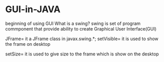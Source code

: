 # GUI-in-JAVA
beginning of using GUI
What is a swing?
swing is set of program commponent that provide ability to create Graphical User Interface(GUI)

JFrame= it a JFrame class in javax.swing.*; 
setVisible= it is used to show the frame on desktop

setSize= it is used to give size to the frame which is show on the desktop
